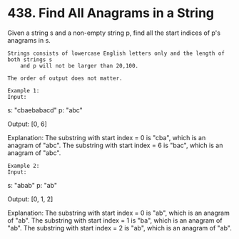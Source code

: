 # 438. Find All Anagrams in a String

Given a string s and a non-empty string p, find all the start indices of
        p's anagrams in s.

    Strings consists of lowercase English letters only and the length of both strings s
        and p will not be larger than 20,100.

    The order of output does not matter.

    Example 1:
    Input:
s: "cbaebabacd" p: "abc"

Output:
[0, 6]

Explanation:
The substring with start index = 0 is "cba", which is an anagram of "abc".
The substring with start index = 6 is "bac", which is an anagram of "abc".

    

    Example 2:
    Input:
s: "abab" p: "ab"

Output:
[0, 1, 2]

Explanation:
The substring with start index = 0 is "ab", which is an anagram of "ab".
The substring with start index = 1 is "ba", which is an anagram of "ab".
The substring with start index = 2 is "ab", which is an anagram of "ab".